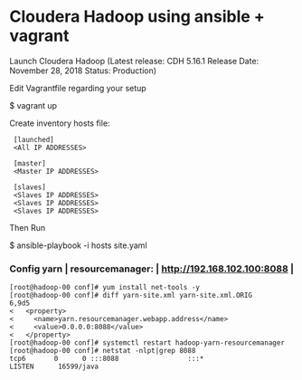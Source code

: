 # Cloudera  Hadoop using ansible + vagrant

Launch Cloudera Hadoop 
(Latest release: CDH 5.16.1 Release Date: November 28, 2018 Status: Production)

Edit Vagrantfile regarding your setup

$ vagrant up

Create inventory hosts file: 
     
     [launched]
     <All IP ADDRESSES>
     
     [master]
     <Master IP ADDRESSES>
     
     [slaves]
     <Slaves IP ADDRESSES>
     <Slaves IP ADDRESSES>
     <Slaves IP ADDRESSES>
     
Then Run
      
$ ansible-playbook  -i hosts site.yaml 

### Config yarn  | resourcemanager:   | http://192.168.102.100:8088  |

```
[root@hadoop-00 conf]# yum install net-tools -y
[root@hadoop-00 conf]# diff yarn-site.xml yarn-site.xml.ORIG
6,9d5
<   <property> 
<     <name>yarn.resourcemanager.webapp.address</name>
<     <value>0.0.0.0:8088</value>
<   </property>
[root@hadoop-00 conf]# systemctl restart hadoop-yarn-resourcemanager
[root@hadoop-00 conf]# netstat -nlpt|grep 8088
tcp6       0      0 :::8088                 :::*                    LISTEN      16599/java          
```
